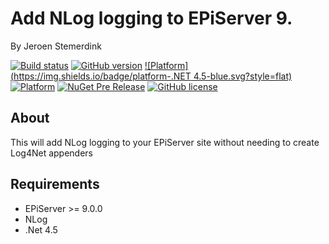 ﻿# Add NLog logging to EPiServer 9.

By Jeroen Stemerdink

[![Build status](https://ci.appveyor.com/api/projects/status/etvor9l6ly2fjgxi/branch/master?svg=true)](https://ci.appveyor.com/project/jstemerdink/epi-libraries-logging-nlog/branch/master)
[![GitHub version](https://badge.fury.io/gh/jstemerdink%2FEPi.Libraries.Logging.NLog.svg)](http://badge.fury.io/gh/jstemerdink%2FEPi.Libraries.Logging.NLog)
[![Platform](https://img.shields.io/badge/platform-.NET 4.5-blue.svg?style=flat)](https://msdn.microsoft.com/en-us/library/w0x726c2%28v=vs.110%29.aspx)
[![Platform](https://img.shields.io/badge/EPiServer-%209.0.0-orange.svg?style=flat)](http://world.episerver.com/cms/)
[![NuGet Pre Release](https://img.shields.io/badge/NuGet-Pre%20Release-blue.svg)](http://nuget.episerver.com/en/OtherPages/Package/?packageId=EPi.Libraries.Logging.NLog)
[![GitHub license](https://img.shields.io/badge/license-MIT%20license-blue.svg?style=flat)](license.txt)


## About
This will add NLog logging to your EPiServer site without needing to create Log4Net appenders

## Requirements

* EPiServer >= 9.0.0
* NLog
* .Net 4.5

